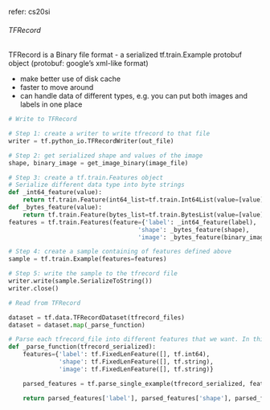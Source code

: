 refer: cs20si



###### TFRecord

TFRecord is a Binary file format  -  a serialized tf.train.Example protobuf object (protobuf: google’s xml-like format)

- make better use of disk cache
- faster to move around 
- can handle data of different types, e.g. you can put both images and labels in one place

```python
# Write to TFRecord

# Step 1: create a writer to write tfrecord to that file
writer = tf.python_io.TFRecordWriter(out_file)

# Step 2: get serialized shape and values of the image
shape, binary_image = get_image_binary(image_file)

# Step 3: create a tf.train.Features object
# Serialize different data type into byte strings
def _int64_feature(value):
    return tf.train.Feature(int64_list=tf.train.Int64List(value=[value]))
def _bytes_feature(value):
    return tf.train.Feature(bytes_list=tf.train.BytesList(value=[value]))
features = tf.train.Features(feature={'label': _int64_feature(label),
                                    'shape': _bytes_feature(shape),
                                    'image': _bytes_feature(binary_image)})

# Step 4: create a sample containing of features defined above
sample = tf.train.Example(features=features)

# Step 5: write the sample to the tfrecord file
writer.write(sample.SerializeToString())
writer.close()
```

```python
# Read from TFRecord

dataset = tf.data.TFRecordDataset(tfrecord_files)
dataset = dataset.map(_parse_function)

# Parse each tfrecord_file into different features that we want. In this case, a tuple of (label, shape, image)
def _parse_function(tfrecord_serialized):
    features={'label': tf.FixedLenFeature([], tf.int64),
              'shape': tf.FixedLenFeature([], tf.string),
              'image': tf.FixedLenFeature([], tf.string)}

    parsed_features = tf.parse_single_example(tfrecord_serialized, features)

    return parsed_features['label'], parsed_features['shape'], parsed_features['image']

```









